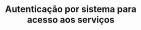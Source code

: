 ---
title: Autenticação por sistema para acesso aos serviços
api:
  file: Conciliação.json
  operationId: post_pdvsysauth
hidden: false
---